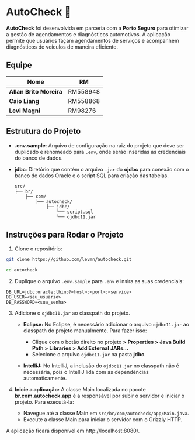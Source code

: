 # AutoCheck 🚗

**AutoCheck** foi desenvolvida em parceria com a **Porto Seguro** para otimizar a gestão de agendamentos e diagnósticos
automotivos. A aplicação permite que usuários façam agendamentos de serviços e acompanhem diagnósticos de veículos de
maneira eficiente.

## Equipe

| **Nome**                | **RM**   |
|-------------------------|----------|
| **Allan Brito Moreira** | RM558948 |
| **Caio Liang**          | RM558868 |
| **Levi Magni**          | RM98276  |

## Estrutura do Projeto

- **.env.sample**: Arquivo de configuração na raiz do projeto que deve ser duplicado e renomeado para `.env`, onde serão
  inseridas as credenciais do banco de dados.
- **jdbc**: Diretório que contém o arquivo `.jar` do **ojdbc** para conexão com o banco de dados Oracle e o script SQL
  para criação das tabelas.

  ```
  src/
  ├── br/
      ├── com/
          ├── autocheck/
              ├── jdbc/
                  └── script.sql
                  └── ojdbc11.jar
  ```

## Instruções para Rodar o Projeto

1. Clone o repositório:

  ```bash
  git clone https://github.com/levmn/autocheck.git
  ```

  ```bash
  cd autocheck
  ```

2. Duplique o arquivo `.env.sample` para `.env` e insira as suas credenciais:

  ```
  DB_URL=jdbc:oracle:thin:@<host>:<port>:<service>
  DB_USER=<seu_usuario>
  DB_PASSWORD=<sua_senha>
  ```

3. Adicione o `ojdbc11.jar` ao classpath do projeto.

    - **Eclipse:** No Eclipse, é necessário adicionar o arquivo `ojdbc11.jar` ao classpath do projeto manualmente. Para
      fazer isso:
        - Clique com o botão direito no projeto **> Properties > Java Build Path > Libraries > Add External JARs...**
        - Selecione o arquivo `ojdbc11.jar` na pasta **jdbc**.

    - **IntelliJ:** No IntelliJ, a inclusão do `ojdbc11.jar` no classpath não é necessária, pois o IntelliJ lida com as
      dependências automaticamente.

4. **Inicie a aplicação:** A classe Main localizada no pacote **br.com.autocheck.app** é a responsável por subir o
   servidor e iniciar o projeto. Para executá-la:

    - Navegue até a classe Main em `src/br/com/autocheck/app/Main.java`.
    - Execute a classe Main para iniciar o servidor com o Grizzly HTTP.

A aplicação ficará disponível em http://localhost:8080/.
